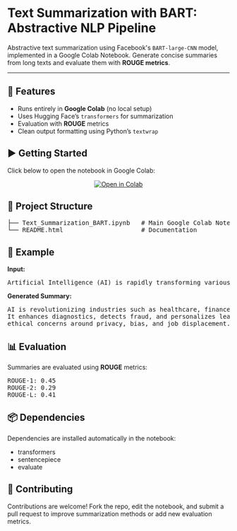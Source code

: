 <h1>Text Summarization with BART: Abstractive NLP Pipeline</h1>

<p>
  Abstractive text summarization using Facebook's <code>BART-large-CNN</code> model, 
  implemented in a Google Colab Notebook. Generate concise summaries from long texts 
  and evaluate them with <b>ROUGE metrics</b>.
</p>

<hr>

<h2>🚀 Features</h2>
<ul>
  <li>Runs entirely in <b>Google Colab</b> (no local setup)</li>
  <li>Uses Hugging Face’s <code>transformers</code> for summarization</li>
  <li>Evaluation with <b>ROUGE</b> metrics</li>
  <li>Clean output formatting using Python’s <code>textwrap</code></li>
</ul>

<h2>▶️ Getting Started</h2>
<p>
Click below to open the notebook in Google Colab:
</p>

<p align="center">
  <a href="[https://colab.research.google.com/github/your-username/your-repo/blob/main/Text_Summarization_BART.ipynb" target="_blank](https://colab.research.google.com/drive/1S-JCVhZGwu_DlnAHjxdcahBpivi-hp-V)">
    <img src="https://colab.research.google.com/assets/colab-badge.svg" alt="Open in Colab"/>
  </a>
</p>

<h2>📂 Project Structure</h2>
<pre>
├── Text_Summarization_BART.ipynb   # Main Google Colab Notebook
└── README.html                     # Documentation
</pre>

<h2>📝 Example</h2>
<p><b>Input:</b></p>
<pre>
Artificial Intelligence (AI) is rapidly transforming various industries...
</pre>

<p><b>Generated Summary:</b></p>
<pre>
AI is revolutionizing industries such as healthcare, finance, and education. 
It enhances diagnostics, detects fraud, and personalizes learning, while raising 
ethical concerns around privacy, bias, and job displacement.
</pre>

<h2>📊 Evaluation</h2>
<p>Summaries are evaluated using <b>ROUGE</b> metrics:</p>
<pre>
ROUGE-1: 0.45
ROUGE-2: 0.29
ROUGE-L: 0.41
</pre>

<h2>📦 Dependencies</h2>
<p>Dependencies are installed automatically in the notebook:</p>
<ul>
  <li>transformers</li>
  <li>sentencepiece</li>
  <li>evaluate</li>
</ul>

<h2>🤝 Contributing</h2>
<p>
Contributions are welcome! Fork the repo, edit the notebook, and submit a pull request 
to improve summarization methods or add new evaluation metrics.
</p>

